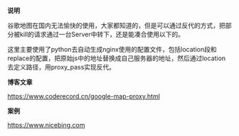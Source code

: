 **说明**

谷歌地图在国内无法愉快的使用，大家都知道的，但是可以通过反代的方式，把部分被kill的请求通过一台Server中转下，还是能凑合使用以下的。

这里主要使用了python去自动生成nginx使用的配置文件，包括location段和replace的配置，把原始js中的地址替换成自己服务器的地址，然后通过location去定义路径，用proxy_pass实现反代。

**博客文章**

https://www.coderecord.cn/google-map-proxy.html

**案例**

https://www.nicebing.com

